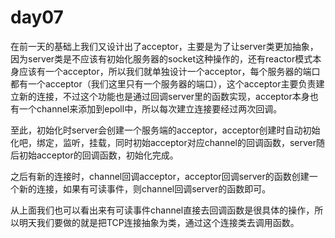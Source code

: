 # day07

在前一天的基础上我们又设计出了acceptor，主要是为了让server类更加抽象，因为server类是不应该有初始化服务器的socket这种操作的，还有reactor模式本身应该有一个acceptor，所以我们就单独设计一个acceptor，每个服务器的端口都有一个acceptor（我们这里只有一个服务器的端口），这个acceptor主要负责建立新的连接，不过这个功能也是通过回调server里的函数实现，acceptor本身也有一个channel来添加到epoll中，所以每次建立连接要经过两次回调。

至此，初始化时server会创建一个服务端的acceptor，acceptor创建时自动初始化吧，绑定，监听，挂载，同时初始acceptor对应channel的回调函数，server随后初始acceptor的回调函数，初始化完成。

之后有新的连接时，channel回调acceptor，acceptor回调server的函数创建一个新的连接，如果有可读事件，则channel回调server的函数即可。

从上面我们也可以看出来有可读事件channel直接去回调函数是很具体的操作，所以明天我们要做的就是把TCP连接抽象为类，通过这个连接类去调用函数。
